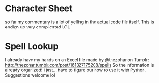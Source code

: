 # Character Sheet
so far my commentary is a lot of yelling in the actual code file itself. This is endign up very complicated LOL

# Spell Lookup
  I already have my hands on an Excel file made by @thezohar on Tumblr: http://thezohar.tumblr.com/post/161327175208/spells So the information is already organized! I just... have to figure out how to use it with Python. Suggestions welcome lol
  
